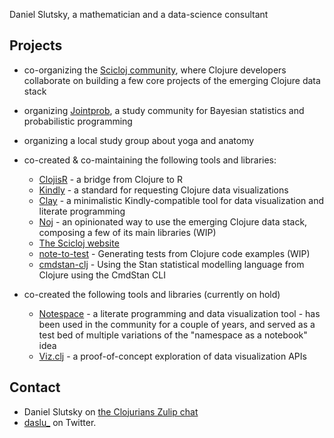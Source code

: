 Daniel Slutsky, a mathematician and a data-science consultant

## Projects
* co-organizing the [Scicloj community](https://scicloj.github.io/), where Clojure developers collaborate on building a few core projects of the emerging Clojure data stack
* organizing [Jointprob](https://scicloj.github.io/docs/community/groups/jointprob/), a study community for Bayesian statistics and probabilistic programming 
* organizing a local study group about yoga and anatomy

* co-created & co-maintaining the following tools and libraries:
  * [ClojisR](https://github.com/scicloj/clojisr) - a bridge from Clojure to R
  * [Kindly](https://scicloj.github.io/kindly-noted/) - a standard for requesting Clojure data visualizations
  * [Clay](https://scicloj.github.io/clay/) - a minimalistic Kindly-compatible tool for data visualization and literate programming
  * [Noj](https://github.com/scicloj/noj) - an opinionated way to use the emerging Clojure data stack, composing a few of its main libraries (WIP)
  * [The Scicloj website](https://github.com/scicloj/scicloj.github.io)
  * [note-to-test](https://github.com/scicloj/note-to-test) - Generating tests from Clojure code examples (WIP)
  * [cmdstan-clj](https://github.com/scicloj/cmdstan-clj) - Using the Stan statistical modelling language from Clojure using the CmdStan CLI


* co-created the following tools and libraries (currently on hold)
  * [Notespace](https://github.com/scicloj/notespace) - a literate programming and data visualization tool - has been used in the community for a couple of years, and served as a test bed of multiple variations of the "namespace as a notebook" idea
  * [Viz.clj](https://scicloj.github.io/viz.clj/) - a proof-of-concept exploration of data visualization APIs

## Contact
* Daniel Slutsky on [the Clojurians Zulip chat](https://scicloj.github.io/docs/community/chat/) 
* [daslu_](https://twitter.com/daslu_) on Twitter.
